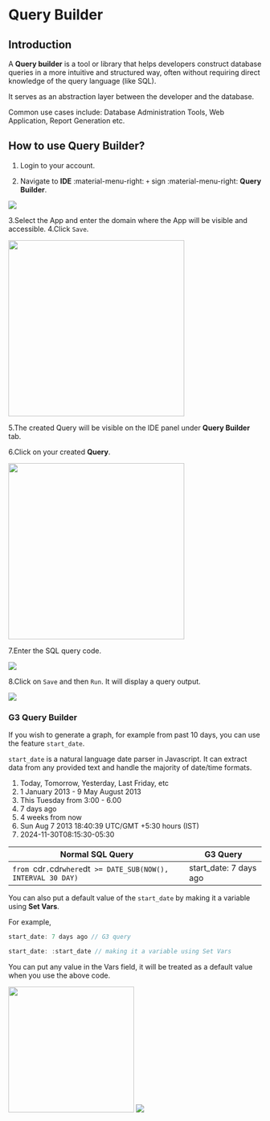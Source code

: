 # Query Builder

## Introduction

A **Query builder** is a tool or library that helps developers construct database queries in a more intuitive and structured way, often without requiring direct knowledge of the query language (like SQL).

It serves as an abstraction layer between the developer and the database.

Common use cases include: Database Administration Tools, Web Application, Report Generation etc.

## How to use Query Builder?

1. Login to your account.

2. Navigate to **IDE** :material-menu-right: `+` sign :material-menu-right: **Query Builder**.

<img src= "/apps/img/query1.png">

3.Select the App and enter the domain where the App will be visible and accessible.
4.Click `Save`.

<img src= "/apps/img/query21.png" width="350">

5.The created Query will be visible on the IDE panel under **Query Builder** tab.

6.Click on your created **Query**.

<img src= "/apps/img/query3.png" width="350">

7.Enter the SQL query code.

<img src= "/apps/img/query4.png">

8.Click on `Save` and then `Run`. It will display a query output.

<img src= "/apps/img/query5.png">

### G3 Query Builder

If you wish to generate a graph, for example from past 10 days, you can use the feature `start_date`.

`start_date` is a natural language date parser in Javascript. It can extract data from any provided text and handle the majority of date/time formats.

1. Today, Tomorrow, Yesterday, Last Friday, etc
2. 1 January 2013 - 9 May August 2013
3. This Tuesday from 3:00 - 6.00
4. 7 days ago
5. 4 weeks from now
6. Sun Aug 7 2013 18:40:39 UTC/GMT +5:30 hours (IST)
7. 2024-11-30T08:15:30-05:30

|Normal SQL Query|G3 Query|
|----------------|--------|
|`from `cdr`.`cdr` where `dt` >= DATE_SUB(NOW(), INTERVAL 30 DAY)`|start_date: 7 days ago|

You can also put a default value of the `start_date` by making it a variable using **Set Vars**.

For example,

```js
start_date: 7 days ago // G3 query
```

```js
start_date: :start_date // making it a variable using Set Vars
```

You can put any value in the Vars field, it will be treated as a default value when you use the above code.

<img src= "/apps/img/g31.png" width="250">

<img src= "/apps/img/g32.png">
